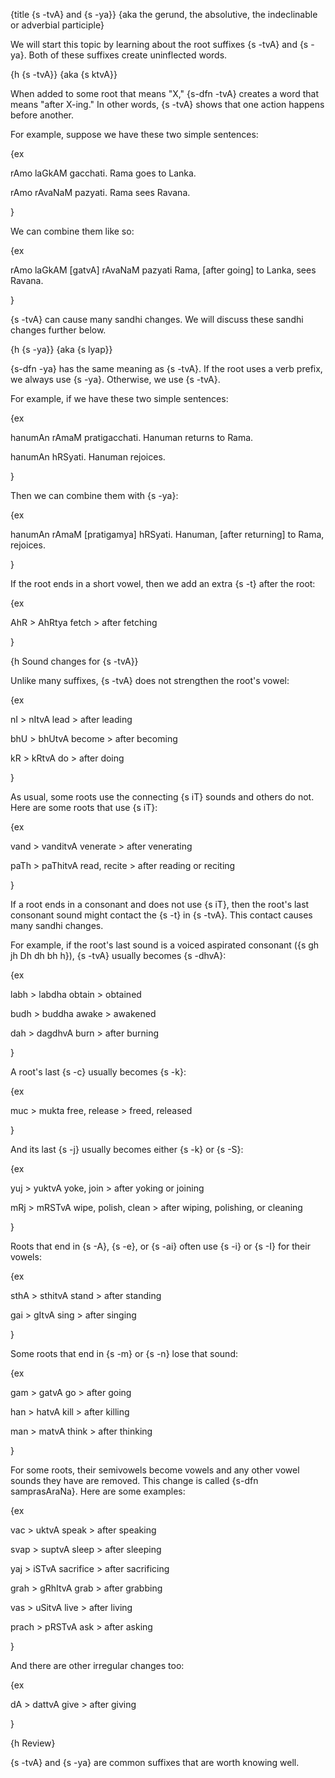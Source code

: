 {title {s -tvA} and {s -ya}}
{aka the gerund, the absolutive, the indeclinable or adverbial participle}

We will start this topic by learning about the root suffixes {s -tvA} and {s
-ya}. Both of these suffixes create uninflected words. 


{h {s -tvA}}
{aka {s ktvA}}

When added to some root that means "X," {s-dfn -tvA} creates a word that means
"after X-ing." In other words, {s -tvA} shows that one action happens before
another.

For example, suppose we have these two simple sentences:

{ex

rAmo laGkAM gacchati.
Rama goes to Lanka.

rAmo rAvaNaM pazyati.
Rama sees Ravana.

}

We can combine them like so:

{ex

rAmo laGkAM [gatvA] rAvaNaM pazyati
Rama, [after going] to Lanka, sees Ravana.

}

{s -tvA} can cause many sandhi changes. We will discuss these sandhi changes
further below.


{h {s -ya}}
{aka {s lyap}}

{s-dfn -ya} has the same meaning as {s -tvA}. If the root uses a verb prefix,
we always use {s -ya}. Otherwise, we use {s -tvA}.

For example, if we have these two simple sentences:

{ex

hanumAn rAmaM pratigacchati.
Hanuman returns to Rama.

hanumAn hRSyati.
Hanuman rejoices.

}

Then we can combine them with {s -ya}:

{ex

hanumAn rAmaM [pratigamya] hRSyati.
Hanuman, [after returning] to Rama, rejoices.

}

If the root ends in a short vowel, then we add an extra {s -t} after the root:

{ex

AhR > AhRtya
fetch > after fetching

}


{h Sound changes for {s -tvA}}

Unlike many suffixes, {s -tvA} does not strengthen the root's vowel:

{ex

nI > nItvA
lead > after leading

bhU > bhUtvA
become > after becoming

kR > kRtvA
do > after doing

}

As usual, some roots use the connecting {s iT} sounds and others do not. Here
are some roots that use {s iT}:

{ex

vand > vanditvA
venerate > after venerating

paTh > paThitvA
read, recite > after reading or reciting

}

If a root ends in a consonant and does not use {s iT}, then the root's last
consonant sound might contact the {s -t} in {s -tvA}. This contact causes many
sandhi changes.

For example, if the root's last sound is a voiced aspirated consonant ({s gh jh
Dh dh bh h}), {s -tvA} usually becomes {s -dhvA}:

{ex

labh > labdha
obtain > obtained

budh > buddha
awake > awakened

dah > dagdhvA
burn > after burning

}

A root's last {s -c} usually becomes {s -k}:

{ex

muc > mukta
free, release > freed, released

}

And its last {s -j} usually becomes either {s -k} or {s -S}:

{ex

yuj > yuktvA
yoke, join > after yoking or joining

mRj > mRSTvA
wipe, polish, clean > after wiping, polishing, or cleaning

}

Roots that end in {s -A}, {s -e}, or {s -ai} often use {s -i} or {s -I} for
their vowels:

{ex

sthA > sthitvA
stand > after standing

gai > gItvA
sing > after singing

}

Some roots that end in {s -m} or {s -n} lose that sound:

{ex

gam > gatvA
go > after going

han > hatvA
kill > after killing

man > matvA
think > after thinking

}

For some roots, their semivowels become vowels and any other vowel sounds they
have are removed. This change is called {s-dfn samprasAraNa}. Here are some
examples:

{ex

vac > uktvA
speak > after speaking

svap > suptvA
sleep > after sleeping

yaj > iSTvA
sacrifice > after sacrificing

grah > gRhItvA
grab > after grabbing

vas > uSitvA
live > after living

prach > pRSTvA
ask > after asking

}

And there are other irregular changes too:

{ex

dA > dattvA
give > after giving

}


{h Review}

{s -tvA} and {s -ya} are common suffixes that are worth knowing well.
